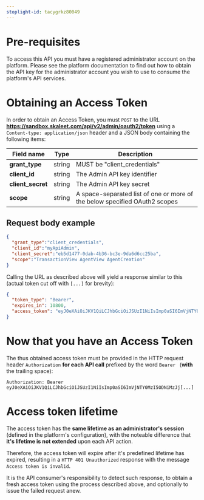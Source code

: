 ```yaml
---
stoplight-id: tacygrkz80049
---
```


# Pre-requisites

To access this API you must have a registered administrator account on the platform.
Please see the platform documentation to find out how to obtain the API key for the administrator account you wish to use to consume the platform's API services.

# Obtaining an Access Token

In order to obtain an Access Token, you must `POST` to the URL **https://sandbox.skaleet.com/api/v2/admin/oauth2/token** using a `Content-type: application/json` header and a JSON body containing the following items:

Field name | Type | Description
---------|----------|---------
 **grant_type** | string | MUST be "client_credentials"
 **client_id** | string | The Admin API key identifier
 **client_secret** | string | The Admin API key secret
 **scope** | string | A space-separated list of one or more of the below specified OAuth2 scopes

## Request body example

```json
{
  "grant_type":"client_credentials",
  "client_id":"myApiAdmin",
  "client_secret":"eb5d1477-0dab-4b36-bc3e-9da6d6cc25ba",
  "scope":"TransactionView AgentView AgentCreation"
}
```

Calling the URL as described above will yield a response similar to this (actual token cut off with `[...]` for brevity):

```json
{
  "token_type": "Bearer",
  "expires_in": 10800,
  "access_token": "eyJ0eXAiOiJKV1QiLCJhbGciOiJSUzI1NiIsImp0aSI6ImVjNTY0MzI5ODNiMzJj[...]"
}
```

# Now that you have an Access Token

The thus obtained access token must be provided in the HTTP request header `Authorization` **for each API call** prefixed by the word `Bearer ` (**with** the trailing space):

```
Authorization: Bearer eyJ0eXAiOiJKV1QiLCJhbGciOiJSUzI1NiIsImp0aSI6ImVjNTY0MzI5ODNiMzJj[...]
```

# Access token lifetime

The access token has the **same lifetime as an administrator's session** (defined in the platform's configuration), with the noteable difference that **it's lifetime is not extended** upon each API action.

Therefore, the access token will expire after it's predefined lifetime has expired, resulting in a `HTTP 401 Unauthorized` response with the message `Access token is invalid`.

It is the API consumer's responsibility to detect such response, to obtain a fresh access token using the process described above, and optionally to issue the failed request anew.
